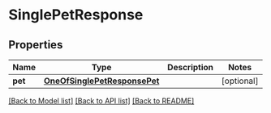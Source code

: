 # SinglePetResponse

## Properties
Name | Type | Description | Notes
------------ | ------------- | ------------- | -------------
**pet** | [**OneOfSinglePetResponsePet**](OneOfSinglePetResponsePet.md) |  | [optional] 

[[Back to Model list]](../../README.md#documentation-for-models) [[Back to API list]](../../README.md#documentation-for-api-endpoints) [[Back to README]](../../README.md)

